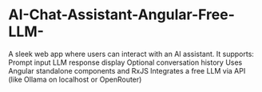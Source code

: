 # AI-Chat-Assistant-Angular-Free-LLM-
A sleek web app where users can interact with an AI assistant. It supports:  Prompt input  LLM response display  Optional conversation history  Uses Angular standalone components and RxJS  Integrates a free LLM via API (like Ollama on localhost or OpenRouter)
